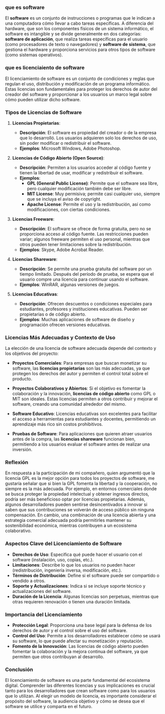 ### que es software
El **software** es un conjunto de instrucciones o programas que le indican a una computadora cómo llevar a cabo tareas específicas. A diferencia del hardware, que son los componentes físicos de un sistema informático, el software es intangible y se divide generalmente en dos categorías: **software de aplicación**, que realiza tareas específicas para el usuario (como procesadores de texto o navegadores) y **software de sistema**, que gestiona el hardware y proporciona servicios para otros tipos de software (como sistemas operativos).
### que es licenciaiento de software
El licenciamiento de software es un conjunto de condiciones y reglas que regulan el uso, distribución y modificación de un programa informático. Estas licencias son fundamentales para proteger los derechos de autor del creador del software y proporcionar a los usuarios un marco legal sobre cómo pueden utilizar dicho software.

### Tipos de Licencias de Software

1. **Licencias Propietarias**:
   - **Descripción**: El software es propiedad del creador o de la empresa que lo desarrolló. Los usuarios adquieren solo los derechos de uso, sin poder modificar o redistribuir el software.
   - **Ejemplos**: Microsoft Windows, Adobe Photoshop.

2. **Licencias de Código Abierto (Open Source)**:
   - **Descripción**: Permiten a los usuarios acceder al código fuente y tienen la libertad de usar, modificar y redistribuir el software.
   - **Ejemplos**: 
     - **GPL (General Public License)**: Permite que el software sea libre, pero cualquier modificación también debe ser libre.
     - **MIT License**: Muy permisiva; permite casi cualquier uso, siempre que se incluya el aviso de copyright.
     - **Apache License**: Permite el uso y la redistribución, así como modificaciones, con ciertas condiciones.

3. **Licencias Freeware**:
   - **Descripción**: El software se ofrece de forma gratuita, pero no se proporciona acceso al código fuente. Las restricciones pueden variar; algunos freeware permiten el uso personal, mientras que otros pueden tener limitaciones sobre la redistribución.
   - **Ejemplos**: Skype, Adobe Acrobat Reader.

4. **Licencias Shareware**:
   - **Descripción**: Se permite una prueba gratuita del software por un tiempo limitado. Después del período de prueba, se espera que el usuario compre una licencia para continuar usando el software.
   - **Ejemplos**: WinRAR, algunas versiones de juegos.

5. **Licencias Educativas**:
   - **Descripción**: Ofrecen descuentos o condiciones especiales para estudiantes, profesores y instituciones educativas. Pueden ser propietarias o de código abierto.
   - **Ejemplos**: Muchas aplicaciones de software de diseño y programación ofrecen versiones educativas.
### Licencias Más Adecuadas y Contexto de Uso

La elección de una licencia de software adecuada depende del contexto y los objetivos del proyecto:

- **Proyectos Comerciales**: Para empresas que buscan monetizar su software, las **licencias propietarias** son las más adecuadas, ya que protegen los derechos del autor y permiten el control total sobre el producto.
  
- **Proyectos Colaborativos y Abiertos**: Si el objetivo es fomentar la colaboración y la innovación, **licencias de código abierto** como GPL o MIT son ideales. Estas licencias permiten a otros contribuir y mejorar el software, creando una comunidad alrededor del mismo.

- **Software Educativo**: Licencias educativas son excelentes para facilitar el acceso a herramientas para estudiantes y docentes, permitiendo un aprendizaje más rico sin costos prohibitivos.

- **Pruebas de Software**: Para aplicaciones que quieren atraer usuarios antes de la compra, las **licencias shareware** funcionan bien, permitiendo a los usuarios evaluar el software antes de realizar una inversión.

### Reflexión 

En respuesta a la participación de mi compañero, quien argumentó que la licencia GPL es la mejor opción para todos los proyectos de software, me gustaría señalar que si bien la GPL fomenta la libertad y la cooperación, no siempre es la más adecuada. Por ejemplo, en entornos comerciales donde se busca proteger la propiedad intelectual y obtener ingresos directos, podría ser más beneficioso optar por licencias propietarias. Además, algunos desarrolladores pueden sentirse desincentivados a innovar si saben que sus contribuciones se volverán de acceso público sin ninguna compensación. En cambio, una combinación de una licencia abierta y una estrategia comercial adecuada podría permitirles mantener su sostenibilidad económica, mientras contribuyen a un ecosistema colaborativo.

### Aspectos Clave del Licenciamiento de Software

- **Derechos de Uso**: Especifica qué puede hacer el usuario con el software (instalación, uso, copias, etc.).
- **Limitaciones**: Describe lo que los usuarios no pueden hacer (redistribución, ingeniería inversa, modificación, etc.).
- **Términos de Distribución**: Define si el software puede ser compartido o vendido a otros.
- **Soporte y Actualizaciones**: Indica si se incluye soporte técnico y actualizaciones del software.
- **Duración de la Licencia**: Algunas licencias son perpetuas, mientras que otras requieren renovación o tienen una duración limitada.

### Importancia del Licenciamiento

- **Protección Legal**: Proporciona una base legal para la defensa de los derechos de autor y el control sobre el uso del software.
- **Control del Uso**: Permite a los desarrolladores establecer cómo se usará su software, lo que puede afectar su monetización y reputación.
- **Fomento de la Innovación**: Las licencias de código abierto pueden fomentar la colaboración y la mejora continua del software, ya que permiten que otros contribuyan al desarrollo.

### Conclusión

El licenciamiento de software es una parte fundamental del ecosistema digital. Comprender las diferentes licencias y sus implicaciones es crucial tanto para los desarrolladores que crean software como para los usuarios que lo utilizan. Al elegir un modelo de licencia, es importante considerar el propósito del software, la audiencia objetivo y cómo se desea que el software se utilice y comparta en el futuro.
